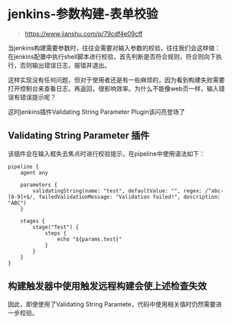 # jenkins-参数构建-表单校验

> https://www.jianshu.com/p/79cdf4e09cff

当jenkins构建需要参数时，往往会需要对输入参数的校验，往往我们会这样做：
在jenkins配置中执行shell脚本进行校验，首先判断是否符合规则，符合则向下执行，否则输出错误日志，报错并退出。

这样实现没有任何问题，但对于使用者还是有一些麻烦的，因为看到构建失败需要打开控制台来查看日志，再返回，很影响效率。为什么不能像web页一样，输入错误有错误提示呢？

这时jenkins插件Validating String Parameter Plugin该闪亮登场了


## Validating String Parameter 插件

该插件会在输入框失去焦点时进行校验提示，在pipeline中使用语法如下：

```
pipeline {
    agent any

    parameters {
        validatingString(name: "test", defaultValue: "", regex: /^abc-[0-9]+$/, failedValidationMessage: "Validation failed!", description: "ABC")
    }

    stages {
        stage("Test") {
            steps {
                echo "${params.test}"
            }
        }
    }
}
```

## 构建触发器中使用触发远程构建会使上述检查失效

因此，即使使用了Validating String Paramete，代码中使用相关值时仍然需要进一步校验。
